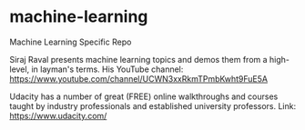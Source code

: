 # machine-learning
Machine Learning Specific Repo

Siraj Raval presents machine learning topics and demos them from a high-level, in layman's terms.
His YouTube channel: https://www.youtube.com/channel/UCWN3xxRkmTPmbKwht9FuE5A

Udacity has a number of great (FREE) online walkthroughs and courses taught by industry professionals and established university professors.
Link: https://www.udacity.com/
